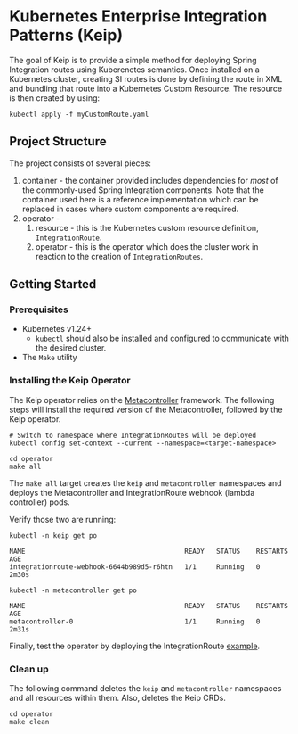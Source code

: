 # Kubernetes Enterprise Integration Patterns (Keip)

The goal of Keip is to provide a simple method for deploying Spring Integration routes using
Kuberenetes semantics.
Once installed on a Kubernetes cluster, creating SI routes is done by defining the route in XML and
bundling that
route into a Kubernetes Custom Resource. The resource is then created by using:

```shell
kubectl apply -f myCustomRoute.yaml
```

## Project Structure

The project consists of several pieces:

1. container - the container provided includes dependencies for *most* of the commonly-used Spring
   Integration
   components. Note that the container used here is a reference implementation which can be replaced
   in cases where
   custom components are required.
2. operator -
    1. resource - this is the Kubernetes custom resource definition, `IntegrationRoute`.
    2. operator - this is the operator which does the cluster work in reaction to the creation
       of `IntegrationRoutes`.

## Getting Started

### Prerequisites

- Kubernetes v1.24+
    - `kubectl` should also be installed and configured to communicate with the desired cluster.
- The `Make` utility

### Installing the Keip Operator

The Keip operator relies on
the [Metacontroller](https://metacontroller.github.io/metacontroller/intro.html) framework. The
following steps will install the required version of the Metacontroller, followed by the Keip
operator.

```shell
# Switch to namespace where IntegrationRoutes will be deployed
kubectl config set-context --current --namespace=<target-namespace>

cd operator
make all
```

The `make all` target creates the `keip` and `metacontroller` namespaces and deploys the
Metacontroller and
IntegrationRoute webhook (lambda controller) pods.

Verify those two are running:

```shell
kubectl -n keip get po

NAME                                        READY   STATUS    RESTARTS   AGE
integrationroute-webhook-6644b989d5-r6htn   1/1     Running   0          2m30s

kubectl -n metacontroller get po

NAME                                        READY   STATUS    RESTARTS   AGE
metacontroller-0                            1/1     Running   0          2m31s
```

Finally, test the operator by deploying the
IntegrationRoute [example](operator%2Fexample%2FREADME.md).

### Clean up

The following command deletes the `keip` and `metacontroller` namespaces and all resources within
them. Also, deletes the Keip CRDs.

```shell
cd operator
make clean
```
